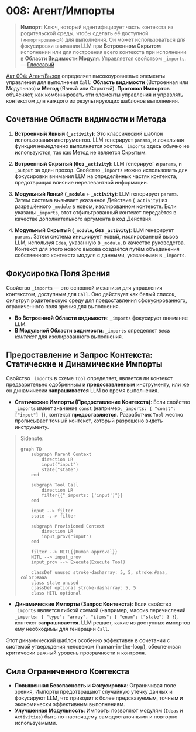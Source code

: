 # 008: Агент/Импорты

> **Импорт:** Ключ, который идентифицирует часть контекста из родительской среды, чтобы сделать её доступной (`импортированной`) для выполнения. Он может использоваться для фокусировки внимания LLM при **Встроенном Скрытом** исполнении или для построения всего контекста при исполнении в **Области Видимости Модуля**. Управляется свойством `_imports`. — [Глоссарий](./000_glossary.md)

[Акт 004: Агент/Вызов](./004_agent_call.md) определяет высокоуровневые элементы управления для выполнения `Call`: **Область видимости** (Встроенная или Модульная) и **Метод** (Явный или Скрытый). **Протокол Импортов** объясняет, как комбинировать эти элементы управления и управлять контекстом для каждого из результирующих шаблонов выполнения.

## Сочетание Области видимости и Метода

1.  **Встроенный Явный (`_activity`)**: Это классический шаблон использования инструментов. LLM генерирует `params`, и локальная функция немедленно выполняется хостом. `_imports` здесь обычно не используются, так как Метод не является Скрытым.

2.  **Встроенный Скрытый (без `_activity`)**: LLM генерирует и `params`, и `_output` за один проход. Свойство `_imports` можно использовать для фокусировки внимания LLM на определённых частях контекста, предотвращая влияние нерелевантной информации.

3.  **Модульный Явный (`_module` + `_activity`)**: LLM генерирует `params`. Затем система вызывает указанное Действие (`_activity`) из разрешённого `_module` в новом, изолированном контексте. Если указаны `_imports`, этот отфильтрованный контекст передаётся в качестве дополнительного аргумента в код Действия.

4.  **Модульный Скрытый (`_module`, без `_activity`)**: LLM генерирует `params`. Затем система инициирует новый, изолированный вызов LLM, используя `Idea`, указанную в `_module`, в качестве руководства. Контекст для этого нового вызова создаётся путём объединения собственного контекста модуля с данными, указанными в `_imports`.

## Фокусировка Поля Зрения

Свойство `_imports` — это основной механизм для управления контекстом, доступным для `Call`. Оно действует как белый список, фильтруя родительскую среду для предоставления сфокусированного, ограниченного поля зрения для выполнения.

- **Во Встроенной Области видимости**: `_imports` фокусирует внимание LLM.
- **В Модульной Области видимости**: `_imports` определяет _весь контекст_ для изолированного выполнения.

## Предоставление и Запрос Контекста: Статические и Динамические Импорты

Свойство `_imports` в схеме `Tool` определяет, является ли контекст предварительно одобренным и **предоставленным** инструменту, или же он динамически **запрашивается** LLM во время выполнения.

- **Статические Импорты (Предоставление Контекста)**: Если свойство `_imports` имеет значение `const` (например, `_imports: { "const": ["input"] }`), контекст **предоставляется**. Разработчик `Tool` жестко прописывает точный контекст, который разрешено видеть инструменту.

> Sidenote:
> 
> ```mermaid
> graph TD
>     subgraph Parent Context
>         direction LR
>         input("input")
>         state("state")
>     end
> 
>     subgraph Tool Call
>         direction LR
>         filter{{"_imports: ['input']"}}
>     end
> 
>     input --> filter
>     state -.-> filter
> 
>     subgraph Provisioned Context
>         direction LR
>         input_prov("input")
>     end
> 
>     filter --> HITL{{Human approval}}
>     HITL --> input_prov
>     input_prov --> Execute(Execute Tool)
> 
>     classDef unused stroke-dasharray: 5, 5, stroke:#aaa, color:#aaa
>     class state unused
>     classDef optional stroke-dasharray: 5, 5
>     class HITL optional
> ```

- **Динамические Импорты (Запрос Контекста)**: Если свойство `_imports` является гибкой схемой (например, массив перечислений `_imports: { "type": "array", "items": { "enum": ["state"] } }`), контекст **запрашивается**. LLM решает, какие из доступных импортов ему необходимы для генерации `Call`.

Этот динамический шаблон особенно эффективен в сочетании с системой утверждения человеком (human-in-the-loop), обеспечивая критически важный уровень прозрачности и контроля.

## Сила Ограниченного Контекста

- **Повышенная Безопасность и Фокусировка**: Ограничивая поле зрения, Импорты предотвращают случайную утечку данных и фокусируют LLM, что приводит к более предсказуемым, точным и экономически эффективным выполнениям.
- **Улучшенная Модульность**: Импорты позволяют модулям (`Ideas` и `Activities`) быть по-настоящему самодостаточными и повторно используемыми.